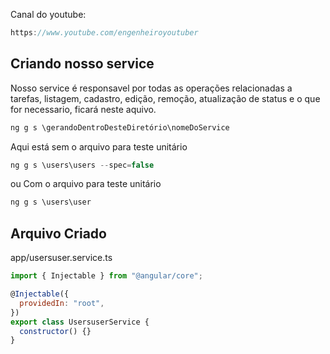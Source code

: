 Canal do youtube:

```js
https://www.youtube.com/engenheiroyoutuber
```

## Criando nosso service

Nosso service é responsavel por todas as operações relacionadas a tarefas,
listagem, cadastro, edição, remoção, atualização de status e o que for
necessario, ficará neste aquivo.

```js
ng g s \gerandoDentroDesteDiretório\nomeDoService
```

Aqui está sem o arquivo para teste unitário

```js
ng g s \users\users --spec=false
```

ou Com o arquivo para teste unitário

```js
ng g s \users\user
```

## Arquivo Criado

app/usersuser.service.ts

```js
import { Injectable } from "@angular/core";

@Injectable({
  providedIn: "root",
})
export class UsersuserService {
  constructor() {}
}
```
